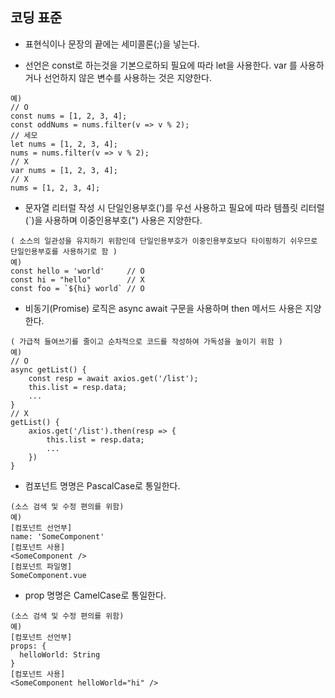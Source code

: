 ## 코딩 표준

- 표현식이나 문장의 끝에는 세미콜론(;)을 넣는다.

- 선언은 const로 하는것을 기본으로하되 필요에 따라 let을 사용한다. var 를 사용하거나 선언하지 않은 변수를 사용하는 것은 지양한다.
```
예)
// O
const nums = [1, 2, 3, 4];
const oddNums = nums.filter(v => v % 2);
// 세모
let nums = [1, 2, 3, 4];
nums = nums.filter(v => v % 2);
// X
var nums = [1, 2, 3, 4];
// X
nums = [1, 2, 3, 4];
```

- 문자열 리터럴 작성 시 단일인용부호(')를 우선 사용하고 필요에 따라 템플릿 리터럴(`)을 사용하며 이중인용부호(") 사용은 지양한다.
```
( 소스의 일관성을 유지하기 위함인데 단일인용부호가 이중인용부호보다 타이핑하기 쉬우므로 단일인용부호를 사용하기로 함 )
예)
const hello = 'world'     // O
const hi = "hello"        // X
const foo = `${hi} world` // O
```

- 비동기(Promise) 로직은 async await 구문을 사용하며 then 메서드 사용은 지양한다.
```
( 가급적 들여쓰기를 줄이고 순차적으로 코드를 작성하여 가독성을 높이기 위함 )
예)
// O
async getList() {
	const resp = await axios.get('/list');
	this.list = resp.data;
	...
}
// X
getList() {
	axios.get('/list').then(resp => {
		this.list = resp.data;
		...
	})
}
```

- 컴포넌트 명명은 PascalCase로 통일한다.
```
(소스 검색 및 수정 편의를 위함)
예)
[컴포넌트 선언부]
name: 'SomeComponent'
[컴포넌트 사용]
<SomeComponent />
[컴포넌트 파일명]
SomeComponent.vue
```

- prop 명명은 CamelCase로 통일한다.
```
(소스 검색 및 수정 편의를 위함)
예)
[컴포넌트 선언부]
props: {
  helloWorld: String
}
[컴포넌트 사용]
<SomeComponent helloWorld="hi" />
```